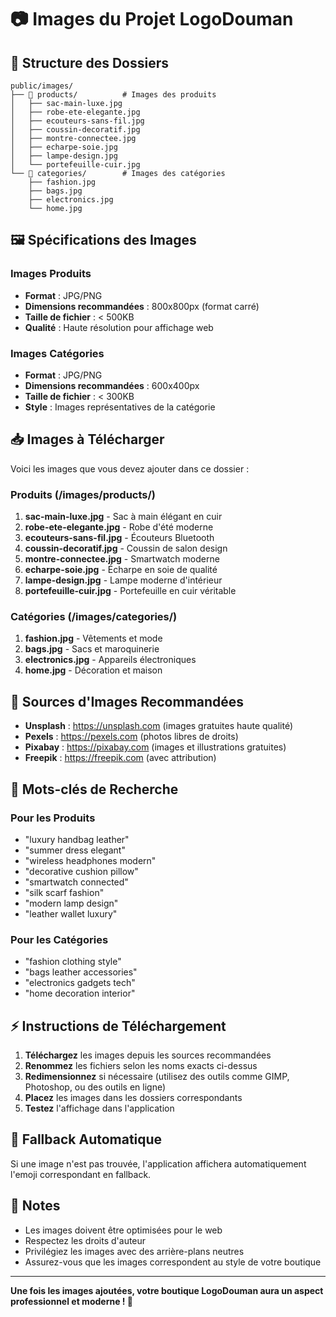 # 📷 Images du Projet LogoDouman

## 📁 Structure des Dossiers

```
public/images/
├── 📁 products/          # Images des produits
│   ├── sac-main-luxe.jpg
│   ├── robe-ete-elegante.jpg
│   ├── ecouteurs-sans-fil.jpg
│   ├── coussin-decoratif.jpg
│   ├── montre-connectee.jpg
│   ├── echarpe-soie.jpg
│   ├── lampe-design.jpg
│   └── portefeuille-cuir.jpg
└── 📁 categories/        # Images des catégories
    ├── fashion.jpg
    ├── bags.jpg
    ├── electronics.jpg
    └── home.jpg
```

## 🖼️ Spécifications des Images

### **Images Produits**
- **Format** : JPG/PNG
- **Dimensions recommandées** : 800x800px (format carré)
- **Taille de fichier** : < 500KB
- **Qualité** : Haute résolution pour affichage web

### **Images Catégories**
- **Format** : JPG/PNG
- **Dimensions recommandées** : 600x400px
- **Taille de fichier** : < 300KB
- **Style** : Images représentatives de la catégorie

## 📥 Images à Télécharger

Voici les images que vous devez ajouter dans ce dossier :

### **Produits (/images/products/)**

1. **sac-main-luxe.jpg** - Sac à main élégant en cuir
2. **robe-ete-elegante.jpg** - Robe d'été moderne
3. **ecouteurs-sans-fil.jpg** - Écouteurs Bluetooth
4. **coussin-decoratif.jpg** - Coussin de salon design
5. **montre-connectee.jpg** - Smartwatch moderne
6. **echarpe-soie.jpg** - Écharpe en soie de qualité
7. **lampe-design.jpg** - Lampe moderne d'intérieur
8. **portefeuille-cuir.jpg** - Portefeuille en cuir véritable

### **Catégories (/images/categories/)**

1. **fashion.jpg** - Vêtements et mode
2. **bags.jpg** - Sacs et maroquinerie
3. **electronics.jpg** - Appareils électroniques
4. **home.jpg** - Décoration et maison

## 🔧 Sources d'Images Recommandées

- **Unsplash** : https://unsplash.com (images gratuites haute qualité)
- **Pexels** : https://pexels.com (photos libres de droits)
- **Pixabay** : https://pixabay.com (images et illustrations gratuites)
- **Freepik** : https://freepik.com (avec attribution)

## 🎯 Mots-clés de Recherche

### **Pour les Produits**
- "luxury handbag leather"
- "summer dress elegant"
- "wireless headphones modern"
- "decorative cushion pillow"
- "smartwatch connected"
- "silk scarf fashion"
- "modern lamp design"
- "leather wallet luxury"

### **Pour les Catégories**
- "fashion clothing style"
- "bags leather accessories"
- "electronics gadgets tech"
- "home decoration interior"

## ⚡ Instructions de Téléchargement

1. **Téléchargez** les images depuis les sources recommandées
2. **Renommez** les fichiers selon les noms exacts ci-dessus
3. **Redimensionnez** si nécessaire (utilisez des outils comme GIMP, Photoshop, ou des outils en ligne)
4. **Placez** les images dans les dossiers correspondants
5. **Testez** l'affichage dans l'application

## 🔄 Fallback Automatique

Si une image n'est pas trouvée, l'application affichera automatiquement l'emoji correspondant en fallback.

## 📝 Notes

- Les images doivent être optimisées pour le web
- Respectez les droits d'auteur
- Privilégiez les images avec des arrière-plans neutres
- Assurez-vous que les images correspondent au style de votre boutique

---

**Une fois les images ajoutées, votre boutique LogoDouman aura un aspect professionnel et moderne ! 🧡**